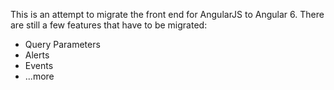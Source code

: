 <p>This is an attempt to migrate the front end for AngularJS to Angular 6. There are still a few features that have to be migrated:</p>
<ul>
  <li> Query Parameters </li>
  <li> Alerts </li>
  <li> Events </li>
  <li> ...more </li>
</ul>


